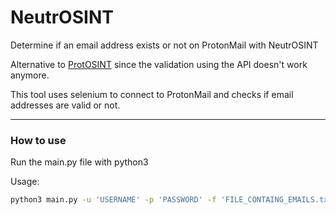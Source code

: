 # NeutrOSINT
Determine if an email address exists or not on ProtonMail with NeutrOSINT

Alternative to [ProtOSINT](https://github.com/pixelbubble/ProtOSINT) since the validation using the API doesn't work anymore.

This tool uses selenium to connect to ProtonMail and checks if email addresses are valid or not.

---
### How to use

Run the main.py file with python3

Usage:
```bash
python3 main.py -u 'USERNAME' -p 'PASSWORD' -f 'FILE_CONTAING_EMAILS.txt' 
```
